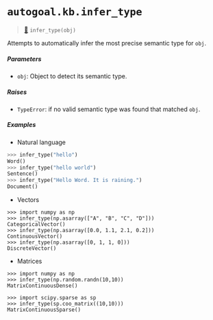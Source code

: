 # `autogoal.kb.infer_type`

> [📝](https://github.com/autogoal/autogoal/blob/main/autogoal/kb/_data.py#L303)
> `infer_type(obj)`

Attempts to automatically infer the most precise semantic type for `obj`.

##### Parameters

* `obj`: Object to detect its semantic type.

##### Raises

* `TypeError`: if no valid semantic type was found that matched `obj`.

##### Examples

* Natural language

```python
>>> infer_type("hello")
Word()
>>> infer_type("hello world")
Sentence()
>>> infer_type("Hello Word. It is raining.")
Document()

```

* Vectors

```
>>> import numpy as np
>>> infer_type(np.asarray(["A", "B", "C", "D"]))
CategoricalVector()
>>> infer_type(np.asarray([0.0, 1.1, 2.1, 0.2]))
ContinuousVector()
>>> infer_type(np.asarray([0, 1, 1, 0]))
DiscreteVector()

```

* Matrices

```
>>> import numpy as np
>>> infer_type(np.random.randn(10,10))
MatrixContinuousDense()

>>> import scipy.sparse as sp
>>> infer_type(sp.coo_matrix((10,10)))
MatrixContinuousSparse()

```
